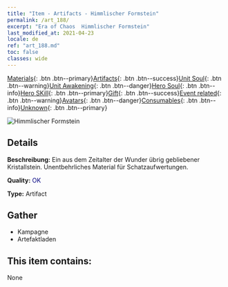 ```yaml
---
title: "Item - Artifacts - Himmlischer Formstein"
permalink: /art_188/
excerpt: "Era of Chaos  Himmlischer Formstein"
last_modified_at: 2021-04-23
locale: de
ref: "art_188.md"
toc: false
classes: wide
---
```

 [Materials](/ItemsDE/){: .btn .btn--primary}[Artifacts](/ItemsDE/Artifacts/){: .btn .btn--success}[Unit Soul](/ItemsDE/UnitSoul/){: .btn .btn--warning}[Unit Awakening](/ItemsDE/UnitAwakening/){: .btn .btn--danger}[Hero Soul](/ItemsDE/HeroSoul/){: .btn .btn--info}[Hero SKill](/ItemsDE/HeroSkill/){: .btn .btn--primary}[Gift](/ItemsDE/Gift/){: .btn .btn--success}[Event related](/ItemsDE/Events/){: .btn .btn--warning}[Avatars](/ItemsDE/Avatars/){: .btn .btn--danger}[Consumables](/ItemsDE/Consumables/){: .btn .btn--info}[Unknown](/ItemsDE/Unknown/){: .btn .btn--primary}

 ![Himmlischer Formstein](/images/t/artifact_41001.png)

## Details
 **Beschreibung:** Ein aus dem Zeitalter der Wunder übrig gebliebener Kristallstein. Unentbehrliches Material für Schatzaufwertungen.

 **Quality:** <span style="color: #000080">OK</span>

 **Type:** Artifact

## Gather

*    Kampagne 
*    Artefaktladen 

## This item contains:

  None

